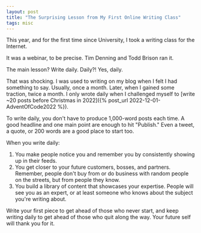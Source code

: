 ```yaml
---
layout: post
title: "The Surprising Lesson from My First Online Writing Class"
tags: misc
---
```


This year, and for the first time since University, I took a writing class for the Internet.

It was a webinar, to be precise. Tim Denning and Todd Brison ran it.

The main lesson? Write daily. Daily?! Yes, daily.

That was shocking. I was used to writing on my blog when I felt I had something to say. Usually, once a month. Later, when I gained some traction, twice a month. I only wrote daily when I challenged myself to [write ~20 posts before Christmas in 2022]({% post_url 2022-12-01-AdventOfCode2022 %}).

To write daily, you don't have to produce 1,000-word posts each time. A good headline and one main point are enough to hit "Publish." Even a tweet, a quote, or 200 words are a good place to start too.

When you write daily:

1. You make people notice you and remember you by consistently showing up in their feeds.
2. You get closer to your future customers, bosses, and partners. Remember, people don't buy from or do business with random people on the streets, but from people they know.
3. You build a library of content that showcases your expertise. People will see you as an expert, or at least someone who knows about the subject you're writing about.

Write your first piece to get ahead of those who never start, and keep writing daily to get ahead of those who quit along the way. Your future self will thank you for it.
